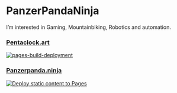 # PanzerPandaNinja

I’m interested in Gaming, Mountainbiking, Robotics and automation.

### [Pentaclock.art](https://pentaclock.art)
[![pages-build-deployment](https://github.com/PanzerPandaNinja/Pentaclock/actions/workflows/pages/pages-build-deployment/badge.svg?branch=master)](https://github.com/PanzerPandaNinja/Pentaclock/actions/workflows/pages/pages-build-deployment)

### [Panzerpanda.ninja](https://panzerpanda.ninja)
[![Deploy static content to Pages](https://github.com/PanzerPandaNinja/PanzerPanda.ninja-website/actions/workflows/static.yml/badge.svg)](https://github.com/PanzerPandaNinja/PanzerPanda.ninja-website/actions/workflows/static.yml)


<!---
PanzerPandaNinja/PanzerPandaNinja is a ✨ special ✨ repository because its `README.md` (this file) appears on your GitHub profile.
You can click the Preview link to take a look at your changes.
--->
